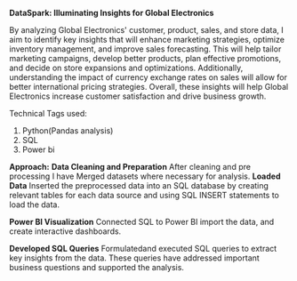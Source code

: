 **DataSpark: Illuminating Insights for Global Electronics**

By analyzing Global Electronics' customer, product, sales, and store data, I aim to identify key insights that will enhance marketing strategies, optimize inventory management, and improve sales forecasting. This will help tailor marketing campaigns, develop better products, plan effective promotions, and decide on store expansions and optimizations. Additionally, understanding the impact of currency exchange rates on sales will allow for better international pricing strategies. Overall, these insights will help Global Electronics increase customer satisfaction and drive business growth.

Technical Tags used:

1. Python(Pandas analysis)
2. SQL
3. Power bi

**Approach:**
**Data Cleaning and Preparation**
After cleaning and pre processing I have
Merged datasets where necessary for analysis.
**Loaded Data**
Inserted the preprocessed data into an SQL database by creating relevant tables for each data source 
and using SQL INSERT statements to load the data.

**Power BI Visualization**
 Connected SQL to Power BI import the data, and create interactive dashboards.

**Developed  SQL Queries**
Formulatedand executed  SQL queries to extract key insights from the data. These queries have addressed important business questions 
and supported the analysis.

